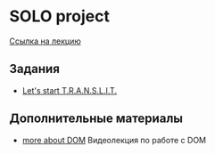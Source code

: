 # SOLO project 

[Ссылка на лекцию](https://youtu.be/3M5OKaWPkq0)

## Задания

- [Let's start T.R.A.N.S.L.I.T.](https://github.com/Elbrus-Bootcamp/assessment-0-translit/)

## Дополнительные материалы

- [more about DOM](https://www.youtube.com/watch?v=FIORjGvT0kk&list=PL4cUxeGkcC9gfoKa5la9dsdCNpuey2s-V) Видеолекция по работе с DOM
